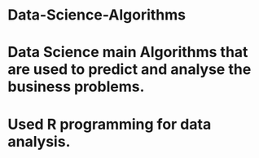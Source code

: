 # Data-Science-Algorithms

# Data Science main Algorithms that are used to predict and analyse the business problems.

# Used R programming for data analysis.
